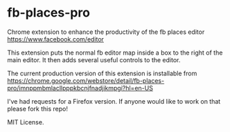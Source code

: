 fb-places-pro
=============

Chrome extension to enhance the productivity of the fb places editor https://www.facebook.com/editor

This extension puts the normal fb editor map inside a box to the right of the main editor.
It then adds several useful controls to the editor.

The current production version of this extension is installable from
https://chrome.google.com/webstore/detail/fb-places-pro/imnppmbmlacllpppkbcnjfnadjikmpgi?hl=en-US

I've had requests for a Firefox version. If anyone would like to work on that please fork
this repo!

MIT License.
